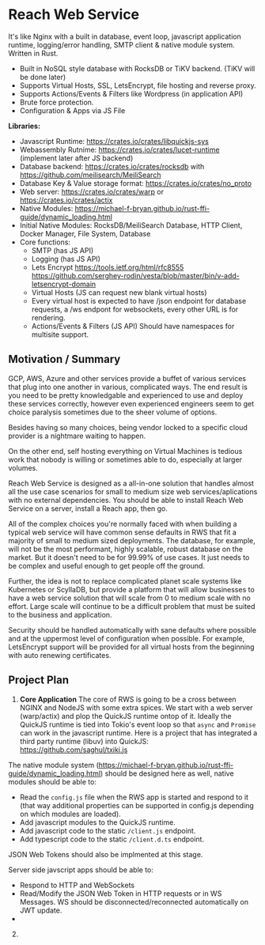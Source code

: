 # Reach Web Service

It's like Nginx with a built in database, event loop, javascript application runtime, logging/error handling, SMTP client & native module system.  Written in Rust.

- Built in NoSQL style database with RocksDB or TiKV backend. (TiKV will be done later)
- Supports Virtual Hosts, SSL, LetsEncrypt, file hosting and reverse proxy.
- Supports Actions/Events & Filters like Wordpress (in application API)
- Brute force protection.
- Configuration & Apps via JS File

**Libraries:**
- Javascript Runtime: https://crates.io/crates/libquickjs-sys
- Webassembly Rutnime: https://crates.io/crates/lucet-runtime (implement later after JS backend)
- Database backend: https://crates.io/crates/rocksdb with https://github.com/meilisearch/MeiliSearch
- Database Key & Value storage format: https://crates.io/crates/no_proto
- Web server: https://crates.io/crates/warp or https://crates.io/crates/actix
- Native Modules: https://michael-f-bryan.github.io/rust-ffi-guide/dynamic_loading.html
- Initial Native Modules: RocksDB/MeiliSearch Database, HTTP Client, Docker Manager, File System, Database
- Core functions: 
    - SMTP (has JS API)
    - Logging (has JS API)
    - Lets Encrypt https://tools.ietf.org/html/rfc8555 https://github.com/serghey-rodin/vesta/blob/master/bin/v-add-letsencrypt-domain
    - Virtual Hosts (JS can request new blank virtual hosts)
    - Every virtual host is expected to have /json endpoint for database requests, a /ws endpont for websockets, every other URL is for rendering.
    - Actions/Events & Filters (JS API)  Should have namespaces for multisite support.

## Motivation / Summary

GCP, AWS, Azure and other services provide a buffet of various services that plug into one another in various, complicated ways.  The end result is you need to be pretty knowledgable and experienced to use and deploy these services correctly, however even experienced engineers seem to get choice paralysis sometimes due to the sheer volume of options.

Besides having so many choices, being vendor locked to a specific cloud provider is a nightmare waiting to happen.

On the other end, self hosting everything on Virtual Machines is tedious work that nobody is willing or sometimes able to do, especially at larger volumes.

Reach Web Service is designed as a all-in-one solution that handles almost all the use case scenarios for small to medium size web services/aplications with no external dependencies.  You should be able to install Reach Web Service on a server, install a Reach app, then go.

All of the complex choices you're normally faced with when building a typical web service will have common sense defaults in RWS that fit a majority of small to medium sized deployments.  The database, for example, will not be the most performant, highly scalable, robust database on the market.  But it doesn't need to be for 99.99% of use cases.  It just needs to be complex and useful enough to get people off the ground.

Further, the idea is not to replace complicated planet scale systems like Kubernetes or ScyllaDB, but provide a platform that will allow businesses to have a web service solution that will scale from 0 to medium scale with no effort.  Large scale will continue to be a difficult problem that must be suited to the business and application.

Security should be handled automatically with sane defaults where possible and at the uppermost level of configuration when possible.  For example, LetsEncrypt support will be provided for all virtual hosts from the beginning with auto renewing certificates.

## Project Plan

1. **Core Application**
The core of RWS is going to be a cross between NGINX and NodeJS with some extra spices.  We start with a web server (warp/actix) and plop the QuickJS runtime ontop of it.  Ideally the QuickJS runtime is tied into Tokio's event loop so that `async` and `Promise` can work in the javascript runtime.  Here is a project that has integrated a third party runtime (libuv) into QuickJS: https://github.com/saghul/txiki.js

The native module system (https://michael-f-bryan.github.io/rust-ffi-guide/dynamic_loading.html) should be designed here as well, native modules should be able to:
- Read the `config.js` file when the RWS app is started and respond to it (that way additional properties can be supported in config.js depending on which modules are loaded).
- Add javascript modules to the QuickJS runtime.
- Add javascript code to the static `/client.js` endpoint.
- Add typescript code to the static `/client.d.ts` endpoint.

JSON Web Tokens should also be implmented at this stage.

Server side javscript apps should be able to:
- Respond to HTTP and WebSockets
- Read/Modify the JSON Web Token in HTTP requests or in WS Messages.  WS should be disconnected/reconnected automatically on JWT update.
- 




2. 